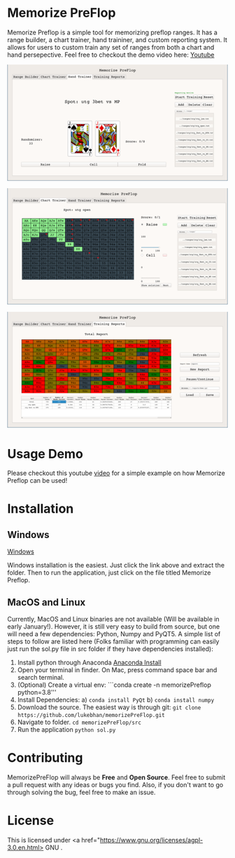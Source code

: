 # Memorize PreFlop

Memorize Preflop is a simple tool for memorizing preflop ranges. It has a range builder, a chart trainer, hand traininer, and custom reporting system. It allows for users to custom train any set of ranges from both a chart and hand persepective. Feel free to checkout the demo video here: <a href="https://www.youtube.com/watch?v=jHXeO7m5CgQ"> Youtube </a>


![Memorize PreFlop Demo Image](/images/mem1.png "Hand Trainer") 


![Memorize PreFlop Demo Image](/images/mem2.png "Chart Trainer")


![Memorize PreFlop Demo Image](/images/mem3.png "Hand Training Report")

# Usage Demo
Please checkout this youtube <a href="https://www.youtube.com/watch?v=jHXeO7m5CgQ"> video</a> for a simple example on how Memorize Preflop can be used!

# Installation
## Windows

<a id="raw-url" href="https://raw.githubusercontent.com/lukebhan/memorizePreFlop/master/MemorizePreflopWindows.zip">Windows</a>

Windows installation is the easiest. Just click the link above and extract the folder. Then to run the application, just click on the file titled Memorize Preflop. 

## MacOS and Linux
Currently, MacOS and Linux binaries are not available (Will be available in early January!). However, it is still very easy to build from source, but one will need a few dependencies: Python, Numpy and PyQT5. A simple list of steps to follow are listed here (Folks familiar with programming can easily just run the sol.py file in src folder if they have dependencies installed):
1. Install python through Anaconda <a href="https://www.anaconda.com/products/distribution"> Anaconda Install </a>
2. Open your terminal in finder. On Mac, press command space bar and search terminal.
3. (Optional) Create a virtual env: ```conda create -n memorizePreflop python=3.8'''
4. Install Dependencies:
  a) ```conda install PyQt```
  b) ```conda install numpy```
5. Download the source. The easiest way is through git: ```git clone https://github.com/lukebhan/memorizePreFlop.git```
6. Navigate to folder. ```cd memorizePreFlop/src```
7. Run the application ```python sol.py```

# Contributing
MemorizePreFlop will always be **Free** and **Open Source**. Feel free to submit a pull request with any ideas or bugs you find. Also, if you don't want to go through solving the bug, feel free to make an issue.

# License
This is licensed under <a href="https://www.gnu.org/licenses/agpl-3.0.en.html> GNU </a>.




